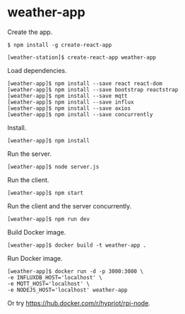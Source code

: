 
# weather-app

Create the app.

```
$ npm install -g create-react-app
```

```
[weather-station]$ create-react-app weather-app
```

Load dependencies.

```
[weather-app]$ npm install --save react react-dom
[weather-app]$ npm install --save bootstrap reactstrap
[weather-app]$ npm install --save mqtt
[weather-app]$ npm install --save influx
[weather-app]$ npm install --save axios
[weather-app]$ npm install --save concurrently
```

Install.

```
[weather-app]$ npm install
```

Run the server.
```
[weather-app]$ node server.js
```

Run the client.
```
[weather-app]$ npm start
```

Run the client and the server concurrently.
```
[weather-app]$ npm run dev
```


Build Docker image.
```
[weather-app]$ docker build -t weather-app .
```

Run Docker image.
```
[weather-app]$ docker run -d -p 3000:3000 \
-e INFLUXDB_HOST='localhost' \
-e MQTT_HOST='localhost' \
-e NODEJS_HOST='localhost' weather-app
```

Or try https://hub.docker.com/r/hypriot/rpi-node.
